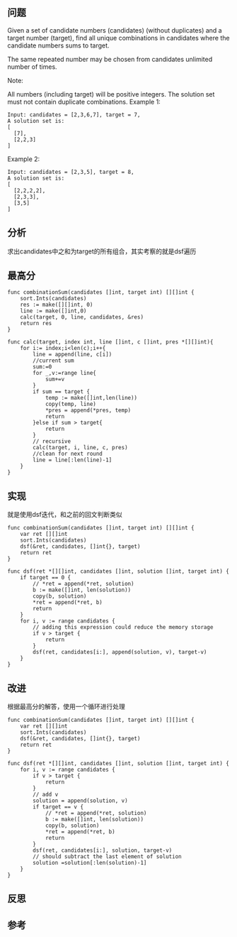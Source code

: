 ## 问题
Given a set of candidate numbers (candidates) (without duplicates) and a target number (target), find all unique combinations in candidates where the candidate numbers sums to target.

The same repeated number may be chosen from candidates unlimited number of times.

Note:

All numbers (including target) will be positive integers.
The solution set must not contain duplicate combinations.
Example 1:
```
Input: candidates = [2,3,6,7], target = 7,
A solution set is:
[
  [7],
  [2,2,3]
]
```

Example 2:
```
Input: candidates = [2,3,5], target = 8,
A solution set is:
[
  [2,2,2,2],
  [2,3,3],
  [3,5]
]
```

## 分析
求出candidates中之和为target的所有组合，其实考察的就是dsf遍历

## 最高分
```golang
func combinationSum(candidates []int, target int) [][]int {
    sort.Ints(candidates)
    res := make([][]int, 0)
    line := make([]int,0)
    calc(target, 0, line, candidates, &res)
    return res
}

func calc(target, index int, line []int, c []int, pres *[][]int){
    for i:= index;i<len(c);i++{
        line = append(line, c[i])
        //current sum
        sum:=0
        for _,v:=range line{
            sum+=v
        }
        if sum == target {
            temp := make([]int,len(line))
            copy(temp, line)
            *pres = append(*pres, temp)
            return
        }else if sum > target{
            return
        }
        // recursive
        calc(target, i, line, c, pres)
        //clean for next round
        line = line[:len(line)-1]
    }
}
```


## 实现
就是使用dsf迭代，和之前的回文判断类似
```golang
func combinationSum(candidates []int, target int) [][]int {
    var ret [][]int
    sort.Ints(candidates)
    dsf(&ret, candidates, []int{}, target)
    return ret
}

func dsf(ret *[][]int, candidates []int, solution []int, target int) {
    if target == 0 {
        // *ret = append(*ret, solution)
        b := make([]int, len(solution))
        copy(b, solution)
        *ret = append(*ret, b)
        return
    }
    for i, v := range candidates {
        // adding this expression could reduce the memory storage
        if v > target {
            return
        }
        dsf(ret, candidates[i:], append(solution, v), target-v)
    }
}
```

## 改进
根据最高分的解答，使用一个循环进行处理
```golang
func combinationSum(candidates []int, target int) [][]int {
    var ret [][]int
    sort.Ints(candidates)
    dsf(&ret, candidates, []int{}, target)
    return ret
}

func dsf(ret *[][]int, candidates []int, solution []int, target int) {
    for i, v := range candidates {
        if v > target {
            return
        }
        // add v
        solution = append(solution, v)
        if target == v {
            // *ret = append(*ret, solution)
            b := make([]int, len(solution))
            copy(b, solution)
            *ret = append(*ret, b)
            return
        }
        dsf(ret, candidates[i:], solution, target-v)
        // should subtract the last element of solution
        solution =solution[:len(solution)-1]
    }
}
```

## 反思

## 参考
